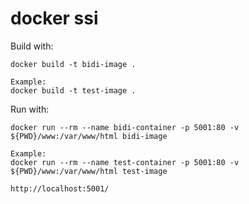 
# docker ssi

Build with:
```
docker build -t bidi-image .

Example:
docker build -t test-image .
```

Run with:
```
docker run --rm --name bidi-container -p 5001:80 -v ${PWD}/www:/var/www/html bidi-image

Example:
docker run --rm --name test-container -p 5001:80 -v ${PWD}/www:/var/www/html test-image
```

```
http://localhost:5001/
```
